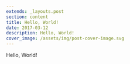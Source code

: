 ```yaml
---
extends: _layouts.post
section: content
title: Hello, World!
date: 2017-03-12
description: Hello, World!
cover_image: /assets/img/post-cover-image.svg
---
```


Hello, World!
